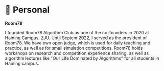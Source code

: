 # 🍑 Personal

**Room78**

I founded Room78 Algorithm Club as one of the co-founders in 2020 at Haining Campus, ZJU. Until Septem 2022, I served as the president of Room78. We have own open judge, which is used for daily teaching and practice, as well as for small simulation competitions. Room78 holds workshops on research and competition experience sharing, as well as algorithm lectures like "Our Life Dominated by Algorithms" for all students in Haining campus.
